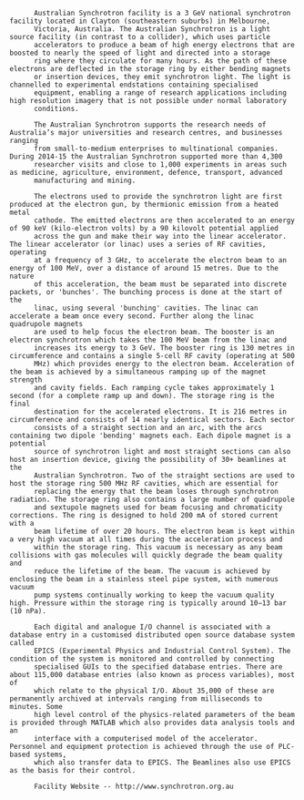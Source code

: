 
          Australian Synchrotron facility is a 3 GeV national synchrotron facility located in Clayton (southeastern suburbs) in Melbourne,
          Victoria, Australia. The Australian Synchrotron is a light source facility (in contrast to a collider), which uses particle 
          accelerators to produce a beam of high energy electrons that are boosted to nearly the speed of light and directed into a storage 
          ring where they circulate for many hours. As the path of these electrons are deflected in the storage ring by either bending magnets 
          or insertion devices, they emit synchrotron light. The light is channelled to experimental endstations containing specialised 
          equipment, enabling a range of research applications including high resolution imagery that is not possible under normal laboratory 
          conditions.
          
          The Australian Synchrotron supports the research needs of Australia’s major universities and research centres, and businesses ranging 
          from small-to-medium enterprises to multinational companies. During 2014-15 the Australian Synchrotron supported more than 4,300 
          researcher visits and close to 1,000 experiments in areas such as medicine, agriculture, environment, defence, transport, advanced 
          manufacturing and mining.
          
          The electrons used to provide the synchrotron light are first produced at the electron gun, by thermionic emission from a heated metal
          cathode. The emitted electrons are then accelerated to an energy of 90 keV (kilo-electron volts) by a 90 kilovolt potential applied 
          across the gun and make their way into the linear accelerator. The linear accelerator (or linac) uses a series of RF cavities, operating 
          at a frequency of 3 GHz, to accelerate the electron beam to an energy of 100 MeV, over a distance of around 15 metres. Due to the nature 
          of this acceleration, the beam must be separated into discrete packets, or 'bunches'. The bunching process is done at the start of the 
          linac, using several 'bunching' cavities. The linac can accelerate a beam once every second. Further along the linac quadrupole magnets 
          are used to help focus the electron beam. The booster is an electron synchrotron which takes the 100 MeV beam from the linac and 
          increases its energy to 3 GeV. The booster ring is 130 metres in circumference and contains a single 5-cell RF cavity (operating at 500 
          MHz) which provides energy to the electron beam. Acceleration of the beam is achieved by a simultaneous ramping up of the magnet strength 
          and cavity fields. Each ramping cycle takes approximately 1 second (for a complete ramp up and down). The storage ring is the final 
          destination for the accelerated electrons. It is 216 metres in circumference and consists of 14 nearly identical sectors. Each sector 
          consists of a straight section and an arc, with the arcs containing two dipole 'bending' magnets each. Each dipole magnet is a potential 
          source of synchrotron light and most straight sections can also host an insertion device, giving the possibility of 30+ beamlines at the 
          Australian Synchrotron. Two of the straight sections are used to host the storage ring 500 MHz RF cavities, which are essential for 
          replacing the energy that the beam loses through synchrotron radiation. The storage ring also contains a large number of quadrupole 
          and sextupole magnets used for beam focusing and chromaticity corrections. The ring is designed to hold 200 mA of stored current with a 
          beam lifetime of over 20 hours. The electron beam is kept within a very high vacuum at all times during the acceleration process and 
          within the storage ring. This vacuum is necessary as any beam collisions with gas molecules will quickly degrade the beam quality and 
          reduce the lifetime of the beam. The vacuum is achieved by enclosing the beam in a stainless steel pipe system, with numerous vacuum 
          pump systems continually working to keep the vacuum quality high. Pressure within the storage ring is typically around 10−13 bar (10 nPa).
          
          Each digital and analogue I/O channel is associated with a database entry in a customised distributed open source database system called 
          EPICS (Experimental Physics and Industrial Control System). The condition of the system is monitored and controlled by connecting 
          specialised GUIs to the specified database entries. There are about 115,000 database entries (also known as process variables), most of 
          which relate to the physical I/O. About 35,000 of these are permanently archived at intervals ranging from milliseconds to minutes. Some 
          high level control of the physics-related parameters of the beam is provided through MATLAB which also provides data analysis tools and an 
          interface with a computerised model of the accelerator. Personnel and equipment protection is achieved through the use of PLC-based systems, 
          which also transfer data to EPICS. The Beamlines also use EPICS as the basis for their control.
          
          Facility Website -- http://www.synchrotron.org.au
        